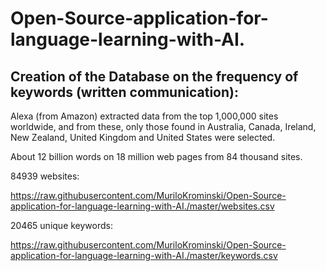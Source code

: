 # Open-Source-application-for-language-learning-with-AI.

## Creation of the Database on the frequency of keywords (written communication):

Alexa (from Amazon) extracted data from the top 1,000,000 sites worldwide, and from these, only those found in Australia, Canada, Ireland, New Zealand, United Kingdom and United States were selected.

About 12 billion words on 18 million web pages from 84 thousand sites.

84939 websites:

https://raw.githubusercontent.com/MuriloKrominski/Open-Source-application-for-language-learning-with-AI./master/websites.csv

20465 unique keywords:

https://raw.githubusercontent.com/MuriloKrominski/Open-Source-application-for-language-learning-with-AI./master/keywords.csv

